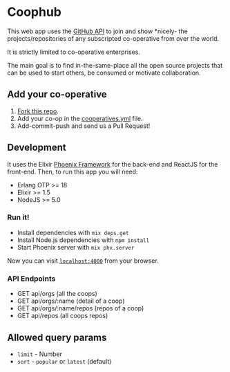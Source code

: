 # Coophub

This web app uses the [GitHub API](https://developer.github.com/v3/) to join and show *nicely- the projects/repositories of any subscripted co-operative from over the world.

It is strictly limited to co-operative enterprises.

The main goal is to find in-the-same-place all the open source projects that can be used to start others, be consumed or motivate collaboration.

## Add your co-operative
1. [Fork this repo](https://github.com/fiqus/coophub/fork).
2. Add your co-op in the [cooperatives.yml](https://github.com/fiqus/coophub/blob/master/cooperatives.yml) file.
3. Add-commit-push and send us a Pull Request!

## Development
It uses the Elixir [Phoenix Framework](https://phoenixframework.org/) for the back-end and ReactJS for the front-end.
Then, to run this app you will need:
- Erlang OTP >= 18
- Elixir >= 1.5
- NodeJS >= 5.0

### Run it!
- Install dependencies with `mix deps.get`
- Install Node.js dependencies with `npm install`
- Start Phoenix server with `mix phx.server`

Now you can visit [`localhost:4000`](http://localhost:4000) from your browser.

### API Endpoints
- GET api/orgs (all the coops)
- GET api/orgs/:name (detail of a coop)
- GET api/orgs/:name/repos (repos of a coop)
- GET api/repos (all coops repos)

## Allowed query params
- `limit` - Number
- `sort` - `popular` or `latest` (default)
